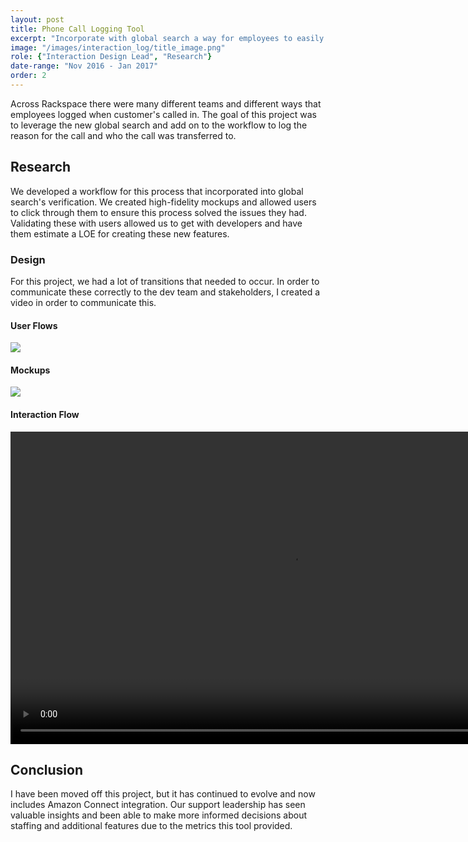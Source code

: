 ```yaml
---
layout: post
title: Phone Call Logging Tool
excerpt: "Incorporate with global search a way for employees to easily log that a customer called in and document the reason."
image: "/images/interaction_log/title_image.png"
role: {"Interaction Design Lead", "Research"}
date-range: "Nov 2016 - Jan 2017"
order: 2
---
```


<p>
	Across Rackspace there were many different teams and different ways that employees logged when customer's called in. The goal of this project was to leverage the new global search and add on to the workflow to log the reason for the call and who the call was transferred to.
</p>

<h2>Research</h2>
<p>
	We developed a workflow for this process that incorporated into global search's verification. We created high-fidelity mockups and allowed users to click through them to ensure this process solved the issues they had. Validating these with users allowed us to get with developers and have them estimate a LOE for creating these new features.
</p>

<h3>Design</h3>
<p>
	For this project, we had a lot of transitions that needed to occur. In order to communicate these correctly to the dev team and stakeholders, I created a video in order to communicate this.
</p>
<h4>User Flows</h4>
<img class="post-img" src="{{ site.baseurl }}/images/interaction_log/workflow.png">
<h4>Mockups</h4>
<img class="post-img" src="{{ site.baseurl }}/images/interaction_log/drawer_mockup.png">
<h4>Interaction Flow</h4>
<video width="900" height="500" controls="controls">
<source src="{{ site.baseurl }}/images/interaction_log/Interaction_Log_Demo.mp4" type="video/mp4">
</video>

<h2>Conclusion</h2>
<p>
	I have been moved off this project, but it has continued to evolve and now includes Amazon Connect integration. Our support leadership has seen valuable insights and been able to make more informed decisions about staffing and additional features due to the metrics this tool provided.
</p>